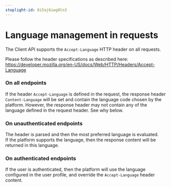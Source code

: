 ```yaml
---
stoplight-id: 8i5aj6iwg0ln3
---
```


# Language management in requests

The Client API supports the `Accept-Language` HTTP header on all requests.  

Please follow the header specifications as described here: https://developer.mozilla.org/en-US/docs/Web/HTTP/Headers/Accept-Language  

### On all endpoints

If the header `Accept-Language` is defined in the request, the response header `Content-Language` will be set and contain the language code chosen by the platform.
However, the response header may not contain any of the language defined in the request header. See why below.

### On unauthenticated endpoints

The header is parsed and then the most preferred language is evaluated.  
If the platform supports the language, then the response content will be returned in this language.

### On authenticated endpoints

If the user is authenticated, then the platform will use the language configured in the user profile, and override the `Accept-Language` header content.
